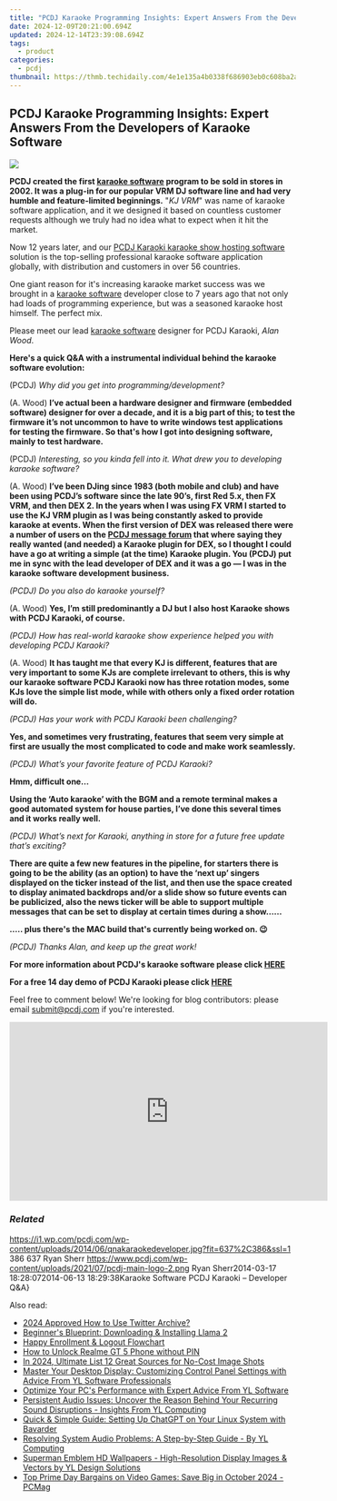 ```yaml
---
title: "PCDJ Karaoke Programming Insights: Expert Answers From the Developers of Karaoke Software"
date: 2024-12-09T20:21:00.694Z
updated: 2024-12-14T23:39:08.694Z
tags:
  - product
categories:
  - pcdj
thumbnail: https://thmb.techidaily.com/4e1e135a4b0338f686903eb0c608ba2a349e6fad2f1ea5329a35a6ad22caba43.png
---
```


## PCDJ Karaoke Programming Insights: Expert Answers From the Developers of Karaoke Software

[![](https://i1.wp.com/pcdj.com/wp-content/uploads/2014/06/qnakaraokedeveloper.jpg?resize=637%2C270&ssl=1)](https://i1.wp.com/pcdj.com/wp-content/uploads/2014/06/qnakaraokedeveloper.jpg?fit=637%2C386&ssl=1 "qnakaraokedeveloper")

  
**PCDJ created the first [karaoke software](https://tools.techidaily.com/pcdj/products/) program to be sold in stores in 2002\. It was a plug-in for our popular VRM DJ software line and had very humble and feature-limited beginnings.** "_KJ VRM_" was name of karaoke software application, and it we designed it based on countless customer requests although we truly had no idea what to expect when it hit the market. 

 Now 12 years later, and our [PCDJ Karaoki karaoke show hosting software](https://tools.techidaily.com/pcdj/products/) solution is the top-selling professional karaoke software application globally, with distribution and customers in over 56 countries. 

 One giant reason for it's increasing karaoke market success was we brought in a [karaoke software](https://tools.techidaily.com/pcdj/products/) developer close to 7 years ago that not only had loads of programming experience, but was a seasoned karaoke host himself. The perfect mix. 

 Please meet our lead [karaoke software](https://tools.techidaily.com/pcdj/products/) designer for PCDJ Karaoki, _Alan Wood_.   

**Here's a quick Q&A with a instrumental individual behind the karaoke software evolution:**  

 (PCDJ) _Why did you get into programming/development?_ 

 (A. Wood) **I’ve actual been a hardware designer and firmware (embedded software) designer for over a decade, and it is a big part of this; to test the firmware it’s not uncommon to have to write windows test applications for testing the firmware. So that's how I got into designing software, mainly to test hardware.**   

(PCDJ) _Interesting, so you kinda fell into it. What drew you to developing karaoke software?_ 

 (A. Wood) **I’ve been DJing since 1983 (both mobile and club) and have been using PCDJ’s software since the late 90’s, first Red 5.x, then FX VRM, and then DEX 2\. In the years when I was using FX VRM I started to use the KJ VRM plugin as I was being constantly asked to provide karaoke at events. When the first version of DEX was released there were a number of users on the [PCDJ message forum](https://tools.techidaily.com/pcdj/products/) that where saying they really wanted (and needed) a Karaoke plugin for DEX, so I thought I could have a go at writing a simple (at the time) Karaoke plugin. You (PCDJ) put me in sync with the lead developer of DEX and it was a go — I was in the karaoke software development business.**  

_(PCDJ) Do you also do karaoke yourself?_ 

 (A. Wood) **Yes, I’m still predominantly a DJ but I also host Karaoke shows with PCDJ Karaoki, of course.** 

_(PCDJ) How has real-world karaoke show experience helped you with developing PCDJ Karaoki?_ 

 (A. Wood) **It has taught me that every KJ is different, features that are very important to some KJs are complete irrelevant to others, this is why our karaoke software PCDJ Karaoki now has three rotation modes, some KJs love the simple list mode, while with others only a fixed order rotation will do.** 

_(PCDJ) Has your work with PCDJ Karaoki been challenging?_ 

**Yes, and sometimes very frustrating, features that seem very simple at first are usually the most complicated to code and make work seamlessly.**  

_(PCDJ) What’s your favorite feature of PCDJ Karaoki?_ 

**Hmm, difficult one…** 

**Using the ‘Auto karaoke’ with the BGM and a remote terminal makes a good automated system for house parties, I’ve done this several times and it works really well.** 

_(PCDJ) What’s next for Karaoki, anything in store for a future free update that’s exciting?_ 

**There are quite a few new features in the pipeline, for starters there is going to be the ability (as an option) to have the ‘next up’ singers displayed on the ticker instead of the list, and then use the space created to display animated backdrops and/or a slide show so future events can be publicized, also the news ticker will be able to support multiple messages that can be set to display at certain times during a show……** 

**….. plus there's the MAC build that's currently being worked on. 😉** 

_(PCDJ) Thanks Alan, and keep up the great work!_   

**For more information about PCDJ's karaoke software please click [HERE](https://tools.techidaily.com/pcdj/products/)** 

**For a free 14 day demo of PCDJ Karaoki please click [HERE](https://tools.techidaily.com/pcdj/products/)** 

 Feel free to comment below! We're looking for blog contributors: please email submit@pcdj.com if you're interested. 

<!-- affiliate ads begin -->
<iframe width="560" height="315" src="https://www.youtube.com/embed/4YCkNXJjC3c?si=9Tn8KiqKGTZi1o7E" title="YouTube video player" frameborder="0" allow="accelerometer; autoplay; clipboard-write; encrypted-media; gyroscope; picture-in-picture; web-share" referrerpolicy="strict-origin-when-cross-origin" allowfullscreen></iframe>
<!-- affiliate ads end -->

### _Related_

https://i1.wp.com/pcdj.com/wp-content/uploads/2014/06/qnakaraokedeveloper.jpg?fit=637%2C386&ssl=1 386 637 Ryan Sherr https://www.pcdj.com/wp-content/uploads/2021/07/pcdj-main-logo-2.png Ryan Sherr2014-03-17 18:28:072014-06-13 18:29:38Karaoke Software PCDJ Karaoki – Developer Q&A}

<ins class="adsbygoogle"
     style="display:block"
     data-ad-format="autorelaxed"
     data-ad-client="ca-pub-7571918770474297"
     data-ad-slot="1223367746"></ins>

<ins class="adsbygoogle"
     style="display:block"
     data-ad-client="ca-pub-7571918770474297"
     data-ad-slot="8358498916"
     data-ad-format="auto"
     data-full-width-responsive="true"></ins>

<span class="atpl-alsoreadstyle">Also read:</span>
<div><ul>
<li><a href="https://twitter-videos.techidaily.com/2024-approved-how-to-use-twitter-archive/"><u>2024 Approved How to Use Twitter Archive?</u></a></li>
<li><a href="https://tech-savvy.techidaily.com/beginners-blueprint-downloading-and-installing-llama-2/"><u>Beginner's Blueprint: Downloading & Installing Llama 2</u></a></li>
<li><a href="https://vp-tips.techidaily.com/happy-enrollment-and-logout-flowchart/"><u>Happy Enrollment & Logout Flowchart</u></a></li>
<li><a href="https://easy-unlock-android.techidaily.com/how-to-unlock-realme-gt-5-phone-without-pin-by-drfone-android/"><u>How to Unlock Realme GT 5 Phone without PIN</u></a></li>
<li><a href="https://fox-links.techidaily.com/in-2024-ultimate-list-12-great-sources-for-no-cost-image-shots/"><u>In 2024, Ultimate List 12 Great Sources for No-Cost Image Shots</u></a></li>
<li><a href="https://win-updates.techidaily.com/master-your-desktop-display-customizing-control-panel-settings-with-advice-from-yl-software-professionals/"><u>Master Your Desktop Display: Customizing Control Panel Settings with Advice From YL Software Professionals</u></a></li>
<li><a href="https://win-updates.techidaily.com/optimize-your-pcs-performance-with-expert-advice-from-yl-software/"><u>Optimize Your PC's Performance with Expert Advice From YL Software</u></a></li>
<li><a href="https://win-updates.techidaily.com/persistent-audio-issues-uncover-the-reason-behind-your-recurring-sound-disruptions-insights-from-yl-computing/"><u>Persistent Audio Issues: Uncover the Reason Behind Your Recurring Sound Disruptions - Insights From YL Computing</u></a></li>
<li><a href="https://tech-revival.techidaily.com/quick-and-simple-guide-setting-up-chatgpt-on-your-linux-system-with-bavarder/"><u>Quick & Simple Guide: Setting Up ChatGPT on Your Linux System with Bavarder</u></a></li>
<li><a href="https://win-updates.techidaily.com/resolving-system-audio-problems-a-step-by-step-guide-by-yl-computing/"><u>Resolving System Audio Problems: A Step-by-Step Guide - By YL Computing</u></a></li>
<li><a href="https://win-updates.techidaily.com/superman-emblem-hd-wallpapers-high-resolution-display-images-and-vectors-by-yl-design-solutions/"><u>Superman Emblem HD Wallpapers - High-Resolution Display Images & Vectors by YL Design Solutions</u></a></li>
<li><a href="https://hardware-updates.techidaily.com/top-prime-day-bargains-on-video-games-save-big-in-october-2024-pcmag/"><u>Top Prime Day Bargains on Video Games: Save Big in October 2024 - PCMag</u></a></li>
</ul></div>

